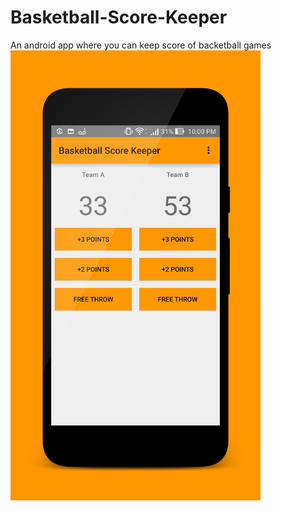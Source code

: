 # Basketball-Score-Keeper
An android app where you can keep score of backetball games 
</br>
<img src="screenshot-2016.png" align="left" height="720" width="400" >

